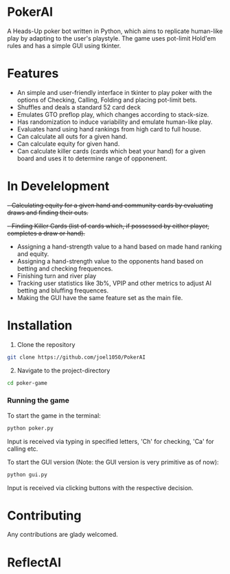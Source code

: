 # PokerAI

A Heads-Up poker bot written in Python, which aims to replicate human-like play by adapting to the user's playstyle. The game uses pot-limit Hold'em rules and has a simple GUI using tkinter. 

# Features
 - An simple and user-friendly interface in tkinter to play poker with the options of Checking, Calling, Folding and placing pot-limit bets.
 - Shuffles and deals a standard 52 card deck
 - Emulates GTO preflop play, which changes according to stack-size.
 - Has randomization to induce variability and emulate human-like play.
 - Evaluates hand using hand rankings from high card to full house.
 - Can calculate all outs for a given hand.
 - Can calculate equity for given hand.
 - Can calculate killer cards (cards which beat your hand) for a given board and uses it to determine range of opponenent.

# In Develelopment
 ~~- Calculating equity for a given hand and community cards by evaluating draws and finding their outs.~~
 
 ~~- Finding Killer Cards (list of cards which, if possessed by either player, completes a draw or hand).~~
 - Assigning a hand-strength value to a hand based on made hand ranking and equity.
 - Assigning a hand-strength value to the opponents hand based on betting and checking frequences.
 - Finishing turn and river play
 - Tracking user statistics like 3b%, VPIP and other metrics to adjust AI betting and bluffing frequences.
 - Making the GUI have the same feature set as the main file.

# Installation

1. Clone the repository
```bash 
git clone https://github.com/joel1050/PokerAI
```

2. Navigate to the project-directory
```bash 
cd poker-game
```
### Running the game 

To start the game in the terminal:
```bash
python poker.py
```
Input is received via typing in specified letters, 'Ch' for checking, 'Ca' for calling etc.

To start the GUI version (Note: the GUI version is very primitive as of now):
```bash
python gui.py
```
Input is received via clicking buttons with the respective decision.

# Contributing

Any contributions are glady welcomed.
# ReflectAI
